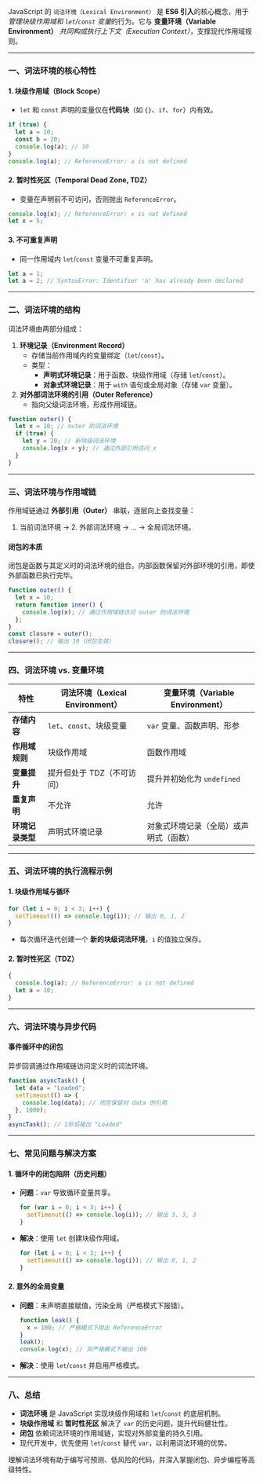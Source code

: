 JavaScript 的 `词法环境（Lexical Environment）` 是 **ES6 引入**的核心概念，用于*管理块级作用域和 `let`/`const` 变量*的行为。它与 **变量环境（Variable Environment）** *共同构成执行上下文（Execution Context）*，支撑现代作用域规则。

---

### 一、词法环境的核心特性
#### 1. 块级作用域（Block Scope）
   - `let` 和 `const` 声明的变量仅在**代码块**（如 `{}`、`if`、`for`）内有效。
   ```javascript
   if (true) {
     let a = 10;
     const b = 20;
     console.log(a); // 10
   }
   console.log(a); // ReferenceError: a is not defined
   ```

#### 2. 暂时性死区（Temporal Dead Zone, TDZ）
   - 变量在声明前不可访问，否则抛出 `ReferenceError`。
   ```javascript
   console.log(x); // ReferenceError: x is not defined
   let x = 5;
   ```

#### 3. 不可重复声明
   - 同一作用域内 `let`/`const` 变量不可重复声明。
   ```javascript
   let a = 1;
   let a = 2; // SyntaxError: Identifier 'a' has already been declared
   ```

---

### 二、词法环境的结构
词法环境由两部分组成：
1. **环境记录（Environment Record）**  
   - 存储当前作用域内的变量绑定（`let`/`const`）。
   - 类型：
     - **声明式环境记录**：用于函数、块级作用域（存储 `let`/`const`）。
     - **对象式环境记录**：用于 `with` 语句或全局对象（存储 `var` 变量）。
2. **对外部词法环境的引用（Outer Reference）**  
   - 指向父级词法环境，形成作用域链。

```javascript
function outer() {
  let x = 10; // outer 的词法环境
  if (true) {
    let y = 20; // 新块级词法环境
    console.log(x + y); // 通过外部引用访问 x
  }
}
```

---

### 三、词法环境与作用域链
作用域链通过 **外部引用（Outer）** 串联，逐层向上查找变量：
1. 当前词法环境 → 2. 外部词法环境 → ... → 全局词法环境。

#### 闭包的本质
闭包是函数与其定义时的词法环境的组合。内部函数保留对外部环境的引用，即使外部函数已执行完毕。
```javascript
function outer() {
  let x = 10;
  return function inner() {
    console.log(x); // 通过作用域链访问 outer 的词法环境
  };
}
const closure = outer();
closure(); // 输出 10（闭包生效）
```

---

### 四、词法环境 vs. 变量环境
| **特性**               | 词法环境（Lexical Environment）       | 变量环境（Variable Environment）       |
|------------------------|---------------------------------------|----------------------------------------|
| **存储内容**           | `let`、`const`、块级变量              | `var` 变量、函数声明、形参             |
| **作用域规则**         | 块级作用域                            | 函数作用域                             |
| **变量提升**           | 提升但处于 TDZ（不可访问）            | 提升并初始化为 `undefined`             |
| **重复声明**           | 不允许                                | 允许                                   |
| **环境记录类型**       | 声明式环境记录                        | 对象式环境记录（全局）或声明式（函数） |

---

### 五、词法环境的执行流程示例
#### 1. 块级作用域与循环
```javascript
for (let i = 0; i < 3; i++) {
  setTimeout(() => console.log(i)); // 输出 0, 1, 2
}
```
- 每次循环迭代创建一个 **新的块级词法环境**，`i` 的值独立保存。

#### 2. 暂时性死区（TDZ）
```javascript
{
  console.log(a); // ReferenceError: a is not defined
  let a = 10;
}
```

---

### 六、词法环境与异步代码
#### 事件循环中的闭包
异步回调通过作用域链访问定义时的词法环境。
```javascript
function asyncTask() {
  let data = "Loaded";
  setTimeout(() => {
    console.log(data); // 闭包保留对 data 的引用
  }, 1000);
}
asyncTask(); // 1秒后输出 "Loaded"
```

---

### 七、常见问题与解决方案
#### 1. 循环中的闭包陷阱（历史问题）
- **问题**：`var` 导致循环变量共享。
  ```javascript
  for (var i = 0; i < 3; i++) {
    setTimeout(() => console.log(i)); // 输出 3, 3, 3
  }
  ```
- **解决**：使用 `let` 创建块级作用域。
  ```javascript
  for (let i = 0; i < 3; i++) {
    setTimeout(() => console.log(i)); // 输出 0, 1, 2
  }
  ```

#### 2. 意外的全局变量
- **问题**：未声明直接赋值，污染全局（严格模式下报错）。
  ```javascript
  function leak() {
    x = 100; // 严格模式下抛出 ReferenceError
  }
  leak();
  console.log(x); // 非严格模式下输出 100
  ```
- **解决**：使用 `let`/`const` 并启用严格模式。

---

### 八、总结
- **词法环境** 是 JavaScript 实现块级作用域和 `let`/`const` 的底层机制。
- **块级作用域** 和 **暂时性死区** 解决了 `var` 的历史问题，提升代码健壮性。
- **闭包** 依赖词法环境的作用域链，实现对外部变量的持久引用。
- 现代开发中，优先使用 `let`/`const` 替代 `var`，以利用词法环境的优势。

理解词法环境有助于编写可预测、低风险的代码，并深入掌握闭包、异步编程等高级特性。